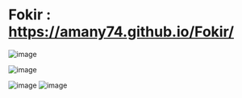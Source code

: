 # Fokir : https://amany74.github.io/Fokir/

![image](https://github.com/Amany74/Fokir/assets/67116029/fa730057-fd0e-479d-96cf-fd714dd47b6e)

![image](https://github.com/Amany74/Fokir/assets/67116029/509eeadb-b5e8-44a6-a447-f2b2b2c54e4d)

![image](https://github.com/Amany74/Fokir/assets/67116029/901ddbf1-0779-47ff-920a-ba83b8304c46)
![image](https://github.com/Amany74/Fokir/assets/67116029/993c25a7-6de7-47be-98b3-c8216df9cd8b)
